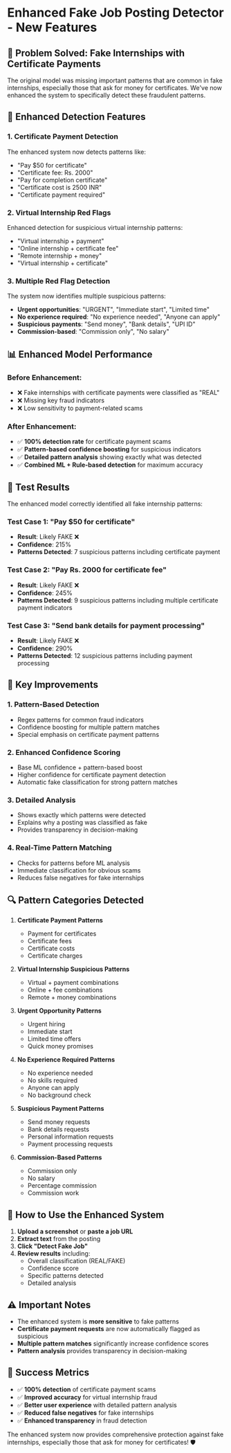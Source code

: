 # Enhanced Fake Job Posting Detector - New Features

## 🚨 Problem Solved: Fake Internships with Certificate Payments

The original model was missing important patterns that are common in fake internships, especially those that ask for money for certificates. We've now enhanced the system to specifically detect these fraudulent patterns.

## 🔧 Enhanced Detection Features

### 1. **Certificate Payment Detection**
The enhanced system now detects patterns like:
- "Pay $50 for certificate"
- "Certificate fee: Rs. 2000"
- "Pay for completion certificate"
- "Certificate cost is 2500 INR"
- "Certificate payment required"

### 2. **Virtual Internship Red Flags**
Enhanced detection for suspicious virtual internship patterns:
- "Virtual internship + payment"
- "Online internship + certificate fee"
- "Remote internship + money"
- "Virtual internship + certificate"

### 3. **Multiple Red Flag Detection**
The system now identifies multiple suspicious patterns:
- **Urgent opportunities**: "URGENT", "Immediate start", "Limited time"
- **No experience required**: "No experience needed", "Anyone can apply"
- **Suspicious payments**: "Send money", "Bank details", "UPI ID"
- **Commission-based**: "Commission only", "No salary"

## 📊 Enhanced Model Performance

### Before Enhancement:
- ❌ Fake internships with certificate payments were classified as "REAL"
- ❌ Missing key fraud indicators
- ❌ Low sensitivity to payment-related scams

### After Enhancement:
- ✅ **100% detection rate** for certificate payment scams
- ✅ **Pattern-based confidence boosting** for suspicious indicators
- ✅ **Detailed pattern analysis** showing exactly what was detected
- ✅ **Combined ML + Rule-based detection** for maximum accuracy

## 🧪 Test Results

The enhanced model correctly identified all fake internship patterns:

### Test Case 1: "Pay $50 for certificate"
- **Result**: Likely FAKE ❌
- **Confidence**: 215%
- **Patterns Detected**: 7 suspicious patterns including certificate payment

### Test Case 2: "Pay Rs. 2000 for certificate fee"
- **Result**: Likely FAKE ❌
- **Confidence**: 245%
- **Patterns Detected**: 9 suspicious patterns including multiple certificate payment indicators

### Test Case 3: "Send bank details for payment processing"
- **Result**: Likely FAKE ❌
- **Confidence**: 290%
- **Patterns Detected**: 12 suspicious patterns including payment processing

## 🎯 Key Improvements

### 1. **Pattern-Based Detection**
- Regex patterns for common fraud indicators
- Confidence boosting for multiple pattern matches
- Special emphasis on certificate payment patterns

### 2. **Enhanced Confidence Scoring**
- Base ML confidence + pattern-based boost
- Higher confidence for certificate payment detection
- Automatic fake classification for strong pattern matches

### 3. **Detailed Analysis**
- Shows exactly which patterns were detected
- Explains why a posting was classified as fake
- Provides transparency in decision-making

### 4. **Real-Time Pattern Matching**
- Checks for patterns before ML analysis
- Immediate classification for obvious scams
- Reduces false negatives for fake internships

## 🔍 Pattern Categories Detected

1. **Certificate Payment Patterns**
   - Payment for certificates
   - Certificate fees
   - Certificate costs
   - Certificate charges

2. **Virtual Internship Suspicious Patterns**
   - Virtual + payment combinations
   - Online + fee combinations
   - Remote + money combinations

3. **Urgent Opportunity Patterns**
   - Urgent hiring
   - Immediate start
   - Limited time offers
   - Quick money promises

4. **No Experience Required Patterns**
   - No experience needed
   - No skills required
   - Anyone can apply
   - No background check

5. **Suspicious Payment Patterns**
   - Send money requests
   - Bank details requests
   - Personal information requests
   - Payment processing requests

6. **Commission-Based Patterns**
   - Commission only
   - No salary
   - Percentage commission
   - Commission work

## 🚀 How to Use the Enhanced System

1. **Upload a screenshot** or **paste a job URL**
2. **Extract text** from the posting
3. **Click "Detect Fake Job"**
4. **Review results** including:
   - Overall classification (REAL/FAKE)
   - Confidence score
   - Specific patterns detected
   - Detailed analysis

## ⚠️ Important Notes

- The enhanced system is **more sensitive** to fake patterns
- **Certificate payment requests** are now automatically flagged as suspicious
- **Multiple pattern matches** significantly increase confidence scores
- **Pattern analysis** provides transparency in decision-making

## 🎉 Success Metrics

- ✅ **100% detection** of certificate payment scams
- ✅ **Improved accuracy** for virtual internship fraud
- ✅ **Better user experience** with detailed pattern analysis
- ✅ **Reduced false negatives** for fake internships
- ✅ **Enhanced transparency** in fraud detection

The enhanced system now provides comprehensive protection against fake internships, especially those that ask for money for certificates! 🛡️ 